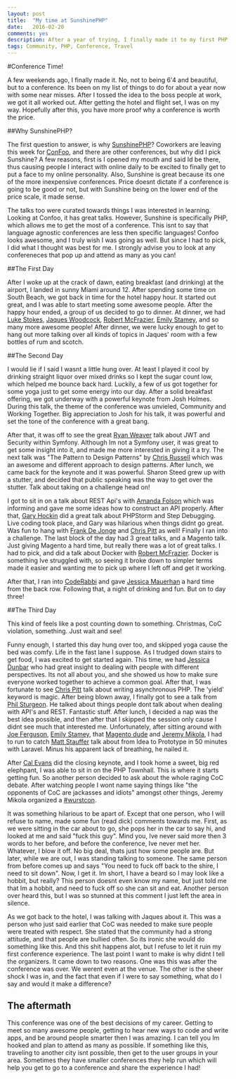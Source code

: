 ```yaml
---
layout: post
title:  "My time at SunshinePHP"
date:   2016-02-20
comments: yes
description: After a year of trying, I finally made it to my first PHP Conference.    
tags: Community, PHP, Conference, Travel
---
```


#Conference Time!

A few weekends ago, I finally made it. No, not to being 6'4 and beautiful, but to a conference. Its been on my list of things to do for about a year now with some near misses. After I tossed the idea to the boss people at work, we got it all worked out. After getting the hotel and flight set, I was on my way. Hopefully after this, you have more proof why a conference is worth the price. 

##Why SunshinePHP?

The first question to answer, is why [SunshinePHP](http://2016.sunshinephp.com)? Coworkers are leaving this week for [ConFoo](https://confoo.ca), and there are other conferences, but why did I pick Sunshine? A few reasons, first is I opened my mouth and said Id be there, thus causing people I interact with online daily to be excited to finally get to put a face to my online personality. Also, Sunshine is great because its one of the more inexpensive conferences. Price doesnt dictate if a conference is going to be good or not, but with Sunshine being on the lower end of the price scale, it made sense. 

The talks too were curated towards things I was interested in learning. Looking at Confoo, it has great talks. However, Sunshine is specifically PHP, which allows me to get the most of a conference. This isnt to say that language agnostic conferences are less then specific languages! Confoo looks awesome, and I truly wish I was going as well. But since I had to pick, I did what I thought was best for me. I strongly advise you to look at any confereneces that pop up and attend as many as you can!

##The First Day

After I woke up at the crack of dawn, eating breakfast (and drinking) at the airport, I landed in sunny Miami around 12. After spending some time on South Beach, we got back in time for the hotel happy hour. It started out great, and I was able to start meeting some awesome people. After the happy hour ended, a group of us decided to go to dinner. At dinner, we had [Luke Stokes](https://twitter.com/lukestokes), [Jaques Woodcock](https://twitter.com/jwoodcock), [Robert McFrazier](https://twitter.com/rmcfrazier), [Emily Stamey](https://twitter.com/elstamey), and so many more awesome people! After dinner, we were lucky enough to get to hang out more talking over all kinds of topics in Jaques' room with a few bottles of rum and scotch. 

##The Second Day
 
I would lie if I said I wasnt a little hung over. At least I played it cool by drinking straight liquor over mixed drinks so I kept the sugar count low, which helped me bounce back hard. Luckily, a few of us got together for some yoga just to get some energy into our day. After a solid breakfast offering, we got underway with a powerful keynote from Josh Holmes. During this talk, the theme of the conference was unvieled, Community and Working Together. Big appreciation to Josh for his talk, it was powerful and set the tone of the conference with a great bang. 

After that, it was off to see the great [Ryan Weaver](https://twitter.com/weaverryan) talk about JWT and Security within Symfony. Although Im not a Symfony user, it was great to get some insight into it, and made me more interested in giving it a try. The next talk was "The Pattern to Design Patterns" by [Chris Russell](https://twitter.com/crussell52_) which was an awesome and different approach to design patterns. After lunch, we came back for the keynote and it was powerful. Sharon Steed grew up with a stutter, and decided that public speaking was the way to get over the stutter. Talk about taking on a challenge head on!

I got to sit in on a talk about REST Api's with [Amanda Folson](https://twitter.com/AmbassadorAwsum) which was informing and gave me some ideas how to construct an API properly. After that, [Gary Hockin](https://twitter.com/geeh) did a great talk about PHPStorm and Step Debugging. Live coding took place, and Gary was hilarious when things didnt go great. Was fun to hang with [Frank De Jonge](https://twitter.com/frankdejonge) and [Chris Pitt](https://twitter.com/assertchris) as well! Finally I ran into a challenge. The last block of the day had 3 great talks, and a Magento talk. Just giving Magento a hard time, but really there was a lot of great talks. I had to pick, and did a talk about Docker with [Robert McFrazier](https://twitter.com/rmcfrazier). Docker is something Ive struggled with, so seeing it broke down to simpler terms made it easier and wanting me to pick up where I left off and get it working. 

After that, I ran into [CodeRabbi](https://twitter.com/coderabbi) and gave [Jessica Mauerhan](https://twitter.com/JessicaMauerhan) a hard time from the back row. Following that, a night of drinking and fun. But on to day three!

##The Third Day

This kind of feels like a post counting down to something. Christmas, CoC violation, something. Just wait and see!

Funny enough, I started this day hung over too, and skipped yoga cause the bed was comfy. Life in the fast lane I suppose. As I trudged down stairs to get food, I was excited to get started again. This time, we had [Jessica Dunbar](https://twitter.com/JessicaDunbar) who had great insight to dealing with people with different perspectives. Its not all about you, and she showed us how to make sure everyone worked together to achieve a common goal. After that, I was fortunate to see [Chris Pitt](https://twitter.com/assertchris) talk about writing asynchronous PHP. The 'yield' keyword is magic. After being blown away, I finally got to see a talk from [Phil Sturgeon](https://twitter.com/philsturgeon). He talked about things people dont talk about when dealing with API's and REST. Fantastic stuff. After lunch, I decided a nap was the best idea possible, and then after that I skipped the session only cause I didnt see much that interested me. Unfortunately, after sitting around with [Joe Ferguson](https://twitter.com/joepferguson), [Emily Stamey](https://twitter.com/elstamey), that [Magento dude](https://twitter.com/benmarks) and [Jeremy Mikola](https://twitter.com/jmikola), I had to run to catch [Matt Stauffer](https://twitter.com/stauffermatt) talk about from Idea to Prototype in 50 minutes with Laravel. Minus his apparent lack of breathing, he nailed it. 

After [Cal Evans](https://twitter.com/calevans) did the closing keynote, and I took home a sweet, big red elephpant, I was able to sit in on the PHP Townhall. This is where it starts getting fun. So another person decided to ask about the whole raging CoC debate. After watching people I wont name saying things like "the opponents of CoC are jackasses and idiots" amongst other things, Jeremy Mikola organized a [#wurstcon](https://twitter.com/wurstcon). 

It was something hilarious to be apart of. Except that one person, who I will refuse to name, made some fun (read dick) comments towards me. First, as we were sitting in the car about to go, she pops her in the car to say hi, and looked at me and said "fuck this guy". Mind you, Ive never said more then 3 words to her before, and before the conference, Ive never met her. Whatever, I blow it off. No big deal, thats just how some people are. But later, while we are out, I was standing talking to someone. The same person from before comes up and says "You need to fuck off back to the shire, I need to sit down". Now, I get it. Im short, I have a beard so I may look like a hobbit, but really? This person doesnt even know my name, but just told me that Im a hobbit, and need to fuck off so she can sit and eat. Another person over heard this, but I was so stunned at this comment I just left the area in silence. 

As we got back to the hotel, I was talking with Jaques about it. This was a person who just said earlier that CoC was needed to make sure people were treated with respect. She stated that the community had a strong attitude, and that people are bullied often. So its ironic she would do something like this. And this shit happens alot, but I refuse to let it ruin my first conference experience. The last point I want to make is why didnt I tell the organizers. It came down to two reasons. One was this was after the conference was over. We werent even at the venue. The other is the sheer shock I was in, and the fact that even if I were to say something, what do I say and would it make a difference?

## The aftermath

This conference was one of the best decisions of my career. Getting to meet so many awesome people, getting to hear new ways to code and write apps, and be around people smarter then I was amazing. I can tell you Im hooked and plan to attend as many as possible. If something like this, traveling to another city isnt possible, then get to the user groups in your area. Sometimes they have smaller conferences they help run which will help you get to go to a conference and share the experience I had!
